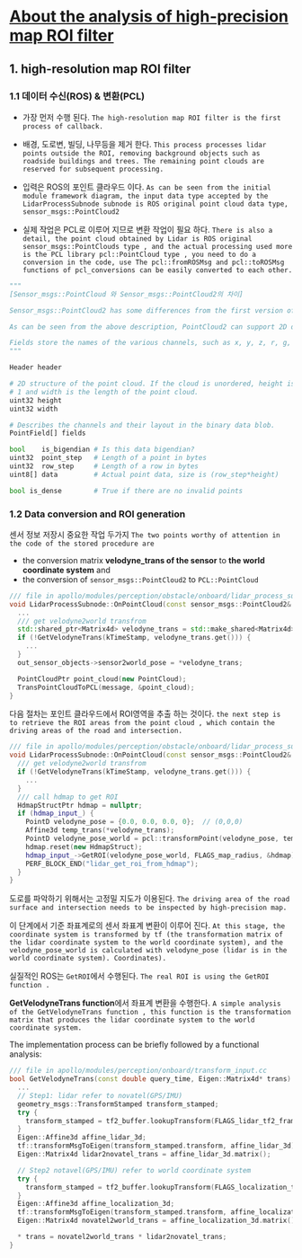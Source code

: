 # [About the analysis of high-precision map ROI filter](https://mp.weixin.qq.com/s?__biz=MzI1NjkxOTMyNQ==&mid=2247485710&idx=1&sn=07ba741effb95e10d40e175ba61cd3d1&chksm=ea1e1b7cdd69926a42ff1a809e4791810661f9a15a7c590b0924eb0a3728ba9a365622a3f068&mpshare=1&scene=23&srcid=0306ludMb9jq80wVdt7JKWxi#rd)


## 1. high-resolution map ROI filter

### 1.1 데이터 수신(ROS) & 변환(PCL)

- 가장 먼저 수행 된다. `The high-resolution map ROI filter is the first process of callback. `


- 배경, 도로변, 빌딩, 나무등을 제거 한다. `This process processes lidar points outside the ROI, removing background objects such as roadside buildings and trees. The remaining point clouds are reserved for subsequent processing. `

- 입력은 ROS의 포인트 클라우드 이다. `As can be seen from the initial module framework diagram, the input data type accepted by the LidarProcessSubnode subnode is ROS original point cloud data type, sensor_msgs::PointCloud2`

- 실제 작업은 PCL로 이루어 지므로 변환 작업이 필요 하다. `There is also a detail, the point cloud obtained by Lidar is ROS original sensor_msgs::PointClouds type , and the actual processing used more is the PCL library pcl::PointCloud type , you need to do a conversion in the code, use The pcl::fromROSMsg and pcl::toROSMsg functions of pcl_conversions can be easily converted to each other.` 

```python 
"""
[Sensor_msgs::PointCloud 와 Sensor_msgs::PointCloud2의 차이]

Sensor_msgs::PointCloud2 has some differences from the first version of sensor_msgs::PointCloud, supports arbitrary N-dimensional data, and supports arbitrary basic data types, as well as dense storage. 

As can be seen from the above description, PointCloud2 can support 2D data structure, each point N-dimensional, X lines per line, a total of H columns, can store image information. 

Fields store the names of the various channels, such as x, y, z, r, g, b, and so on. 
"""

Header header

# 2D structure of the point cloud. If the cloud is unordered, height is
# 1 and width is the length of the point cloud.
uint32 height
uint32 width

# Describes the channels and their layout in the binary data blob.
PointField[] fields

bool    is_bigendian # Is this data bigendian?
uint32  point_step   # Length of a point in bytes
uint32  row_step     # Length of a row in bytes
uint8[] data         # Actual point data, size is (row_step*height)

bool is_dense        # True if there are no invalid points
```

### 1.2 Data conversion and ROI generation



센서 정보 저장시 중요한 작업 두가지 `The two points worthy of attention in the code of the stored procedure are`
- the conversion matrix **velodyne_trans of the sensor** to **the world coordinate system** and 
- the conversion of `sensor_msgs::PointCloud2` to `PCL::PointCloud`


```cpp
/// file in apollo/modules/perception/obstacle/onboard/lidar_process_subnode.cc
void LidarProcessSubnode::OnPointCloud(const sensor_msgs::PointCloud2& message) {
  ...
  /// get velodyne2world transfrom
  std::shared_ptr<Matrix4d> velodyne_trans = std::make_shared<Matrix4d>();
  if (!GetVelodyneTrans(kTimeStamp, velodyne_trans.get())) {
    ...
  }
  out_sensor_objects->sensor2world_pose = *velodyne_trans;

  PointCloudPtr point_cloud(new PointCloud);
  TransPointCloudToPCL(message, &point_cloud);
}
```

다음 절차는 포인트 클라우드에서 ROI영역을 추출 하는 것이다. `the next step is to retrieve the ROI areas from the point cloud , which contain the driving areas of the road and intersection.`

```cpp
/// file in apollo/modules/perception/obstacle/onboard/lidar_process_subnode.cc
void LidarProcessSubnode::OnPointCloud(const sensor_msgs::PointCloud2& message) {
  /// get velodyne2world transfrom
  if (!GetVelodyneTrans(kTimeStamp, velodyne_trans.get())) {
  	...
  }
  /// call hdmap to get ROI
  HdmapStructPtr hdmap = nullptr;
  if (hdmap_input_) {
    PointD velodyne_pose = {0.0, 0.0, 0.0, 0};  // (0,0,0)
    Affine3d temp_trans(*velodyne_trans);
    PointD velodyne_pose_world = pcl::transformPoint(velodyne_pose, temp_trans);
    hdmap.reset(new HdmapStruct);
    hdmap_input_->GetROI(velodyne_pose_world, FLAGS_map_radius, &hdmap);
    PERF_BLOCK_END("lidar_get_roi_from_hdmap");
  }
}
```


도로를 파악하기 위해서는 고정밀 지도가 이용된다. `The driving area of ​​the road surface and intersection needs to be inspected by high-precision map. `

이 단계에서 기준 좌표계로의 센서 좌표계 변환이 이루어 진다. `At this stage, the coordinate system is transformed by tf (the transformation matrix of the lidar coordinate system to the world coordinate system), and the velodyne_pose_world is calculated with velodyne_pose (lidar is in the world coordinate system). Coordinates).`

실질적인 ROS는 `GetROI`에서 수행된다. `The real ROI is using the GetROI function . `

**GetVelodyneTrans function**에서 좌표계 변환을 수행한다. `A simple analysis of the GetVelodyneTrans function , this function is the transformation matrix that produces the lidar coordinate system to the world coordinate system. `

The implementation process can be briefly followed by a functional analysis:

```cpp
/// file in apollo/modules/perception/onboard/transform_input.cc
bool GetVelodyneTrans(const double query_time, Eigen::Matrix4d* trans) {
  ...
  // Step1: lidar refer to novatel(GPS/IMU)
  geometry_msgs::TransformStamped transform_stamped;
  try {
    transform_stamped = tf2_buffer.lookupTransform(FLAGS_lidar_tf2_frame_id, FLAGS_lidar_tf2_child_frame_id, query_stamp);
  } 
  Eigen::Affine3d affine_lidar_3d;
  tf::transformMsgToEigen(transform_stamped.transform, affine_lidar_3d);
  Eigen::Matrix4d lidar2novatel_trans = affine_lidar_3d.matrix();

  // Step2 notavel(GPS/IMU) refer to world coordinate system
  try {
    transform_stamped = tf2_buffer.lookupTransform(FLAGS_localization_tf2_frame_id, FLAGS_localization_tf2_child_frame_id, query_stamp);
  } 
  Eigen::Affine3d affine_localization_3d;
  tf::transformMsgToEigen(transform_stamped.transform, affine_localization_3d);
  Eigen::Matrix4d novatel2world_trans = affine_localization_3d.matrix();

  * trans = novatel2world_trans * lidar2novatel_trans; 
}
```




